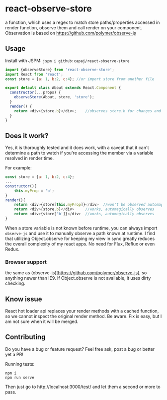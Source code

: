 # react-observe-store
a function, which uses a regex to match store paths/properties accessed in render function, observe them and call render on your component. Observation is based on https://github.com/polymer/observe-js

## Usage
Install with JSPM: `jspm i github:capaj/react-observe-store`

```javascript
import {observeStore} from 'react-observe-store';
import React from 'react';
const store = {a: 1, b:2, c:4};	//or import store from another file

export default class About extends React.Component {
  constructor(...props) {
    observeStore(About, store, 'store');
  }
  render() {
    return <div>{store.b}</div>;	//observes store.b for changes and automatically rerenders when it's value changes
  }
}

```
## Does it work?

Yes, it is thoroughly tested and it does work, with a caveat that it can't determine a path to watch if you're accessing the member via a variable resolved in render time.

For example:
```javascript
const store = {a: 1, b:2, c:4};
...
constructor(){
	this.myProp = 'b';
}
render(){
	return <div>{store[this.myProp]}</div>	//won't be observed automagically :-(
	return <div>{store.b}</div>		//works, automagically observes
	return <div>{store['b']}</div>	//works, automagically observes
}
```
When a store variable is not known before runtime, you can always import `observe-js` and use it to manually observe a path known at runtime.
I find that utilizing Object.observe for keeping my view in sync greatly reduces the overall complexity of my react apps. No need for Flux, Reflux or even Redux.

### Browser support
the same as (observe-js)[https://github.com/polymer/observe-js], so anything newer than IE9. If Object.observe is not available, it uses dirty checking.

## Know issue

React hot loader api replaces your render methods with a cached function, so we cannot inspect the original render method. Be aware. Fix is easy, but I am not sure when it will be merged.

## Contributing
Do you have a bug or feature request? Feel free ask, post a bug or better yet a PR!

Running tests:
```
npm i
npm run serve
```
Then just go to http://localhost:3000/test/ and let them a second or more to pass.
